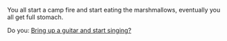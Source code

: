 You all start a camp fire and start eating the marshmallows, 
eventually you all get full stomach.

Do you:
[Bring up a guitar and start singing?](guitar/sing.md)
